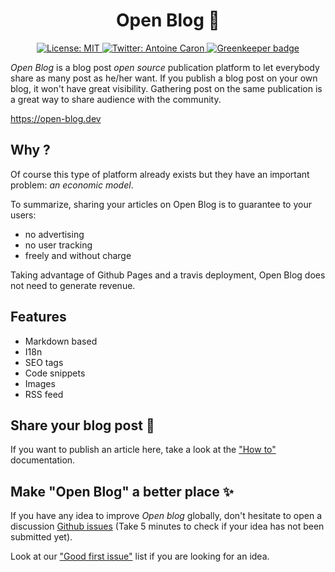 <h1 align="center">Open Blog 👋</h1>

<p align="center">
  <a href=" https://github.com/open-blog-initiative/open-blog.dev/blob/master/LICENSE">
    <img alt="License: MIT" src="https://img.shields.io/badge/license-MIT-yellow.svg" target="_blank" />
  </a>
  <a href="https://twitter.com/Slashgear_">
    <img alt="Twitter: Antoine Caron" src="https://img.shields.io/twitter/follow/Slashgear_.svg?style=social" target="_blank" />
  </a>
  <a href="https://greenkeeper.io/" rel="nofollow" class="rich-diff-level-one">
    <img src="https://camo.githubusercontent.com/83a6be817163660d3ef8d7096477b60edab65137/68747470733a2f2f6261646765732e677265656e6b65657065722e696f2f6f70656e2d626c6f672d696e69746961746976652f6f70656e2d626c6f672e6465762e737667" alt="Greenkeeper badge" data-canonical-src="https://badges.greenkeeper.io/open-blog-initiative/open-blog.dev.svg" style="max-width:100%;">
  </a>
</p>

_Open Blog_ is a blog post _open source_ publication platform to let everybody share as many post as he/her want.
If you publish a blog post on your own blog, it won't have great visibility.
Gathering post on the same publication is a great way to share audience with the community.

https://open-blog.dev

## Why ?

Of course this type of platform already exists but they have an important problem: _an economic model_.

To summarize, sharing your articles on Open Blog is to guarantee to your users:

- no advertising
- no user tracking
- freely and without charge

Taking advantage of Github Pages and a travis deployment, Open Blog does not need to generate revenue.

## Features

- Markdown based
- I18n
- SEO tags
- Code snippets
- Images
- RSS feed

## Share your blog post :rocket:

If you want to publish an article here, take a look at the ["How to"](https://open-blog.dev/contributing) documentation.

## Make "Open Blog" a better place :sparkles:

If you have any idea to improve _Open blog_ globally, don't hesitate to open a discussion [Github issues](https://github.com/open-blog-initiative/open-blog.dev/issues/new) (Take 5 minutes to check if your idea has not been submitted yet).

Look at our ["Good first issue"](https://github.com/open-blog-initiative/open-blog.dev/issues?q=is%3Aopen+is%3Aissue+label%3A%22good+first+issue%22) list if you are looking for an idea.
